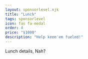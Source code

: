 ```yaml
---
layout: sponsorlevel.njk
title: "Lunch"
tags: sponsorlevel
icon: fas fa-medal
order: 4
price: "$1000"
description: "Help keem'em fueled!"
---
```


Lunch details, Nah?